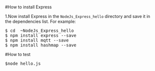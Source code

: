 #How to install Express

1.Now install Express in the `NodeJs_Express_hello` directory and save it in the dependencies list. For example:
<pre>
$ cd  ~NodeJs_Express_hello
$ npm install express --save
$ npm install mqtt --save
$ npm install hashmap --save
</pre>

#How to test
<pre>
$node hello.js
</pre>

